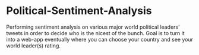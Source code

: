 # Political-Sentiment-Analysis
Performing sentiment analysis on various major world political leaders' tweets in order to decide who is the nicest of the bunch. Goal is to turn it into a web-app eventually where you can choose your country and see your world leader(s) rating.